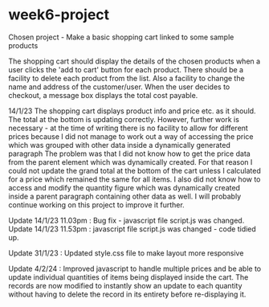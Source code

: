 # week6-project
Chosen project - Make a basic shopping cart linked to some sample products

The shopping cart should display the details of the chosen products when a user clicks the 'add to cart' button for each product.
There should be a facility to delete each product from the list. Also a facility to change the name and address of the customer/user.
When the user decides to checkout, a message box displays the total cost payable.

14/1/23
The shopping cart displays product info and price etc. as it should. The total at the bottom is updating correctly.
However, further work is necessary - at the time of writing there is no facility to allow for different prices because I did not 
manage to work out a way of accessing the price which was grouped with other data inside a dynamically generated paragraph
The problem was that I did not know how to get the price data from the parent element which was dynamically created.
For that reason I could not update the grand total at the bottom of the cart unless I calculated for a price which remained the same for all items.  I also did not know how to access and modify
 the quantity figure which was dynamically created inside a parent paragraph containing other data as well.
 I will probably continue working on this project to improve it further.
 
 Update 14/1/23 11.03pm : Bug fix - javascript file script.js was changed.
 Update 14/1/23 11.53pm : javascript file script.js was changed - code tidied up.

 Update 31/1/23 : Updated style.css file to make layout more responsive

 Update 4/2/24 : Improved javascript to handle multiple prices and be able to update individual
 quantities of items being displayed inside the cart. The records are now modified to instantly 
 show an update to each quantity without having to delete the record in its entirety before re-displaying it.
 
